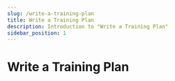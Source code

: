 ```yaml
---
slug: /write-a-training-plan
title: Write a Training Plan
description: Introduction to "Write a Training Plan"
sidebar_position: 1
---
```

# Write a Training Plan
